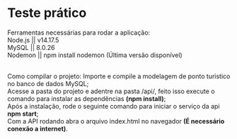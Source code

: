 # Teste prático

Ferramentas necessárias para rodar a aplicação: <br>
Node.js || v14.17.5 <br>
MySQL || 8.0.26 <br>
Nodemon || npm install nodemon (Última versão disponível) <br><br>

Como compilar o projeto:
Importe e compile a modelagem de ponto turistico no banco de dados MySQL; <br>
Acesse a pasta do projeto e adentre na pasta /api/, feito isso execute o comando para instalar as dependências __(npm install)__; <br>
Após a instalação, rode o seguinte comando para iniciar o serviço da api __npm start__; <br>
Com a API rodando abra o arquivo index.html no navegador __(É necessário conexão a internet)__.



